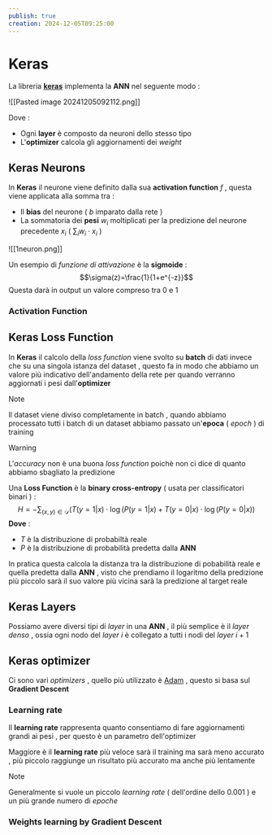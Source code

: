 ```yaml
---
publish: true
creation: 2024-12-05T09:25:00
---
```

# Keras

La libreria **[keras](https://keras.io/)** implementa la **ANN** nel seguente modo : 

![[Pasted image 20241205092112.png]]

Dove :
+ Ogni **layer** è composto da neuroni dello stesso tipo 
+ L'**optimizer** calcola gli aggiornamenti dei *weight*  
## Keras Neurons

In **Keras** il neurone viene definito dalla sua **activation function** $f$ , questa viene applicata alla somma tra :
+ Il **bias** del neurone ( $b$ imparato dalla rete )
+ La sommatoria dei **pesi** $w_i$ moltiplicati per la predizione del neurone precedente $x_i$ ( $\sum_{i} w_i \cdot x_i$ )

![[1neuron.png]]

Un esempio di *funzione di attivazione* è la **sigmoide** : 
$$\sigma(z)=\frac{1}{1+e^{-z}}$$ Questa darà in output un valore compreso tra $0$ e $1$ 

### Activation Function


## Keras Loss Function

In **Keras** il calcolo della *loss function* viene svolto su **batch** di dati invece che su una singola istanza del dataset , questo fa in modo che abbiamo un valore più indicativo dell'andamento della rete per quando verranno aggiornati i pesi dall'**optimizer** 

>[!note] 
>Il dataset viene diviso completamente in batch , quando abbiamo processato tutti i batch di un dataset abbiamo passato un'**epoca** ( *epoch* ) di training 

>[!warning] 
>L'*accuracy* non è una buona *loss function* poichè non ci dice di quanto abbiamo sbagliato la predizione

Una **Loss Function** è la **binary cross-entropy** ( usata per classificatori binari ) : 
$$
H = -\sum_{(x,y)\in \mathcal{D}} ( T(y=1|x)\cdot \log(P(y=1|x) + T(y=0|x)\cdot \log(P(y=0|x) )
$$
**Dove** : 
+ $T$ è la distribuzione di probabiltà reale  
+ $P$ è la distribuzione di probabilità predetta dalla **ANN**

In pratica questa calcola la distanza tra la distribuzione di pobabilità reale e quella predetta dalla **ANN** , visto che prendiamo il logaritmo della predizione più piccolo sarà il suo valore più vicina sarà la predizione al target reale 
## Keras Layers 

Possiamo avere diversi tipi di *layer* in una **ANN** ,  il più semplice è il *layer denso* , ossia ogni nodo del *layer* $i$ è collegato a tutti i nodi del *layer* $i+1$

## Keras optimizer

Ci sono vari *optimizers* , quello più utilizzato è [Adam](https://keras.io/search.html?query=adam) , questo si basa sul **Gradient Descent**
### Learning rate

Il **learning rate** rappresenta quanto consentiamo di fare aggiornamenti grandi ai pesi , per questo è un parametro dell'optimizer

Maggiore è il **learning rate** più veloce sarà il training ma sarà meno accurato , più piccolo raggiunge un risultato più accurato ma anche più lentamente 

>[!note] 
>Generalmente si vuole un piccolo *learning rate* ( dell'ordine dello $0.001$ ) e un più grande numero di *epoche*

### Weights learning by Gradient Descent

